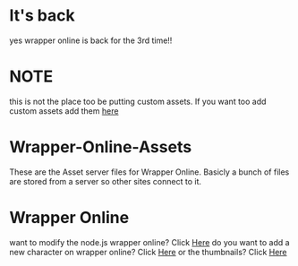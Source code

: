 # It's back
yes wrapper online is back for the 3rd time!!

# NOTE
this is not the place too be putting custom assets. If you want too add custom assets add them [here](https://github.com/2Epik4u/GoAnimate-Modded-Assets)

# Wrapper-Online-Assets
These are the Asset server files for Wrapper Online. Basicly a bunch of files are stored from a server so other sites connect to it.



# Wrapper Online
want to modify the node.js wrapper online? Click [Here](https://github.com/2Epik4u/Wrapper-Online)
do you want to add a new character on wrapper online? Click [Here](https://github.com/2Epik4u/Wrapper-Online-Characters)
or the thumbnails? Click [Here](https://github.com/2Epik4u/Wrapper-Online-thumbnails)
